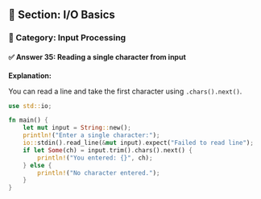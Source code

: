 ## 📘 Section: I/O Basics  
### 🔹 Category: Input Processing  
#### ✅ Answer 35: Reading a single character from input

**Explanation:**

You can read a line and take the first character using `.chars().next()`.

```rust
use std::io;

fn main() {
    let mut input = String::new();
    println!("Enter a single character:");
    io::stdin().read_line(&mut input).expect("Failed to read line");
    if let Some(ch) = input.trim().chars().next() {
        println!("You entered: {}", ch);
    } else {
        println!("No character entered.");
    }
}
```

